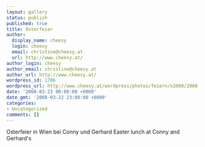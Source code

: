 ```yaml
---
layout: gallery
status: publish
published: true
title: Osterfeier
author:
  display_name: cheesy
  login: cheesy
  email: christine@cheesy.at
  url: http://www.cheesy.at/
author_login: cheesy
author_email: christine@cheesy.at
author_url: http://www.cheesy.at/
wordpress_id: 1706
wordpress_url: http://www.cheesy.at/wordpress/photos/feiern/x2008/2008-03-23/
date: '2008-03-23 00:00:00 +0000'
date_gmt: '2008-03-22 23:00:00 +0000'
categories:
- Uncategorized
comments: []
---
```

<!--:de-->Osterfeier in Wien bei Conny und Gerhard
<!--:--><!--:en-->Easter lunch at Conny and Gerhard's
<!--:-->
